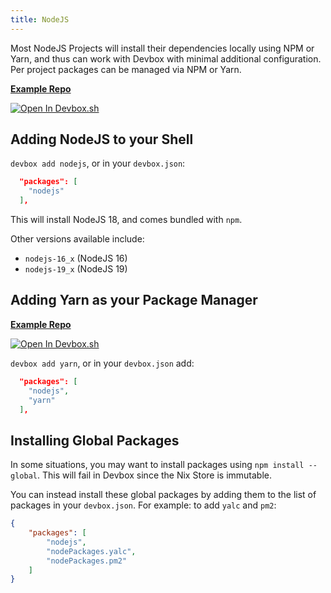 ```yaml
---
title: NodeJS
---
```


Most NodeJS Projects will install their dependencies locally using NPM or Yarn, and thus can work with Devbox with minimal additional configuration. Per project packages can be managed via NPM or Yarn.

[**Example Repo**](https://github.com/jetpack-io/devbox/tree/main/examples/development/nodejs)

[![Open In Devbox.sh](https://jetpack.io/img/devbox/open-in-devbox.svg)](https://devbox.sh/github.com/jetpack-io/devbox?folder=examples/development/nodejs/nodejs-npm)


## Adding NodeJS to your Shell

`devbox add nodejs`, or in your `devbox.json`:
```json
  "packages": [
    "nodejs"
  ],
```

This will install NodeJS 18, and comes bundled with `npm`. 

Other versions available include: 

* `nodejs-16_x` (NodeJS 16)
* `nodejs-19_x` (NodeJS 19)

## Adding Yarn as your Package Manager

[**Example Repo**](https://github.com/jetpack-io/devbox/tree/main/examples/development/nodejs/nodejs-yarn)

[![Open In Devbox.sh](https://jetpack.io/img/devbox/open-in-devbox.svg)](https://devbox.sh/github.com/jetpack-io/devbox?folder=examples/development/nodejs/nodejs-yarn)

`devbox add yarn`, or in your `devbox.json` add: 
```json
  "packages": [
    "nodejs",
    "yarn"
  ],
```

## Installing Global Packages

In some situations, you may want to install packages using `npm install --global`. This will fail in Devbox since the Nix Store is immutable. 

You can instead install these global packages by adding them to the list of packages in your `devbox.json`. For example: to add `yalc` and `pm2`: 

```json
{
    "packages": [
        "nodejs",
        "nodePackages.yalc",
        "nodePackages.pm2"
    ]
}
```